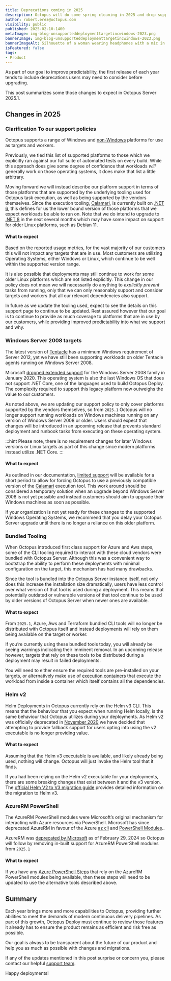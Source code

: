```yaml
---
title: Deprecations coming in 2025
description: Octopus will do some spring cleaning in 2025 and drop support for outdated features. Learn which ones and why.
author: robert.erez@octopus.com
visibility: public
published: 2025-02-10-1400
metaImage: img-blog-unsupporteddeploymenttargetincwindows-2023.png
bannerImage: img-blog-unsupporteddeploymenttargetincwindows-2023.png
bannerImageAlt: Silhouette of a woman wearing headphones with a mic in an Octopus branded tee holding a tablet.
isFeatured: false
tags: 
- Product
---
```


As part of our goal to improve predictability, the first release of each year tends to include deprecations users may need to consider before upgrading.

This post summarizes some those changes to expect in Octopus Server 2025.1.

## Changes in 2025

### Clarification To our support policies
Octopus supports a range of Windows and [non-Windows](https://octopus.com/docs/infrastructure/deployment-targets/linux#supported-distributions) platforms for use as targets and workers.

 Previously, we tied this list of supported platforms to those which we explicitly ran against our full suite of automated tests on every build. While this approach does give some degree of confidence that workloads _will_ generally work on those operating systems, it does make that list a little arbitrary. 
 
 Moving forward we will instead describe our platform support in terms of those platforms that are supported by the underlying tooling used for Octopus task execution, as well as being supported by the vendors themselves. Since the execution tooling, [Calamari](https://octopus.com/docs/octopus-rest-api/calamari), is currently built on [.NET 6](https://github.com/dotnet/core/blob/main/release-notes/6.0/supported-os.md#linux), this defines for us the lower bound version of those platforms that we expect workloads be able to run on. Note that we do intend to upgrade to [.NET 8](https://github.com/dotnet/core/blob/main/release-notes/8.0/supported-os.md#linux) in the next several months which may have some impact on support for older Linux platforms, such as Debian 11. 

#### What to expect
Based on the reported usage metrics, for the vast majority of our customers this will not impact any targets that are in use. Most customers are utilizing Operating Systems, either Windows or Linux, which continue to be well within the supported version range.

It is also possible that deployments may still continue to work for some older Linux platforms which are not listed explicitly. This change in our policy does not mean we will necessarily do anything to _explicitly prevent_ tasks from running, only that we can only reasonably support and consider targets and workers that all our relevant dependencies also support. 

In future as we update the tooling used, expect to see the details on this support page to continue to be updated. Rest assured however that our goal is to continue to provide as much coverage to platforms that are in use by our customers, while providing improved predictability into what we support and why.

### Windows Server 2008 targets

The latest version of [Tentacle](https://octopus.com/docs/infrastructure/deployment-targets/tentacle/windows/requirements#windows-server) has a minimum Windows requirement of Server 2012, yet we have still been supporting workloads on older Tentacle agents running on Windows Server 2008. 

Microsoft [dropped extended support](https://learn.microsoft.com/en-us/lifecycle/products/windows-server-2008) for the Windows Server 2008 family in January 2020. This operating system is also the last Windows OS that does not support .NET Core, one of the languages used to build Octopus Deploy. The complexity required to support this legacy platform now outweighs the value to our customers.

As noted above, we are updating our support policy to only cover platforms supported by the vendors themselves, so from `2025.1` Octopus will no longer support running workloads on Windows machines running on any version of Windows Server 2008 or older. Users should expect that changes will be introduced in an upcoming release that prevents standard deployment and runbook tasks from executing on these operating system.

:::hint
Please note, there is no requirement changes for later Windows versions or Linux targets as part of this change since modern platforms instead utilize .NET Core.
:::

#### What to expect
As outlined in our documentation, [limited support](https://octopus.com/docs/infrastructure/deployment-targets/tentacle/windows#windows-server-2008-limited-support) will be available for a short period to allow for forcing Octopus to use a previously compatible version of the [Calamari](https://octopus.com/docs/octopus-rest-api/calamari) execution tool. This work around should be considered a temporary solution when an upgrade beyond Windows Server 2008 is not yet possible and instead customers should aim to upgrade their Windows machines as soon as possible.

If your organization is not yet ready for these changes to the supported Windows Operating Systems, we recommend that you delay your Octopus Server upgrade until there is no longer a reliance on this older platform.

### Bundled Tooling
When Octopus introduced first class support for Azure and Aws steps, some of the CLI tooling required to interact with these cloud vendors were bundled with Octopus Server. Although this was a convenient way to bootstrap the ability to perform these deployments with minimal configuration on the target, this mechanism has had many drawbacks.

Since the tool is bundled into the Octopus Server instance itself, not only does this increase the installation size dramatically, users have less control over what version of that tool is used during a deployment. This means that potentially outdated or vulnerable versions of that tool continue to be used by older versions of Octopus Server when newer ones are available. 

#### What to expect
From `2025.1`, Azure, Aws and Terraform bundled CLI tools will no longer be distributed with Octopus itself and instead deployments will rely on them being available on the target or worker.

If you’re currently using these bundled tools today, you will already be seeing warnings indicating their imminent removal. In an upcoming release however, targets that rely on these tools to be distributed during a deployment may result in failed deployments.

You will need to either ensure the required tools are pre-installed on your targets, or alternatively make use of [execution containers](https://octopus.com/docs/projects/steps/execution-containers-for-workers) that execute the workload from inside a container which itself contains all the dependencies.

### Helm v2
Helm Deployments in Octopus currently rely on the Helm v3 CLI. This means that the behaviour that you expect when running Helm locally, is the same behaviour that Octopus utilizes during your deployments. As Helm v2 was officially deprecated in [November 2020](https://helm.sh/blog/helm-v2-deprecation-timeline/) we have decided that attempting to provide fallback support for users opting into using the v2 executable is no longer providing value.

#### What to expect
Assuming that the Helm v3 executable is available, and likely already being used, nothing will change. Octopus will just invoke the Helm tool that it finds. 

If you had been relying on the Helm v2 executable for your deployments, there are some breaking changes that exist between it and the v3 version. The [official Helm V2 to V3 migration guide](https://helm.sh/docs/topics/v2_v3_migration/) provides detailed information on the migration to Helm v3. 

### AzureRM PowerShell
The AzureRM PowerShell modules were Microsoft’s original mechanism for interacting with Azure resources via PowerShell. Microsoft has since deprecated AzureRM in favour of the Azure [az cli](https://learn.microsoft.com/en-us/cli/azure/) and [PowerShell Modules](https://learn.microsoft.com/en-us/powershell/azure/new-azureps-module-az?view=azps-13.0.0)..

AzureRM was [deprecated by Microsoft](https://learn.microsoft.com/en-us/powershell/azure/azurerm-retirement-overview) as of February 29, 2024 so Octopus will follow by removing in-built support for AzureRM PowerShell modules from `2025.1`

#### What to expect
If you have any [Azure PowerShell Steps](https://octopus.com/docs/deployments/azure/running-azure-powershell) that rely on the AzureRM PowerShell modules being available, then these steps will need to be updated to use the alternative tools described above.

## Summary
Each year brings more and more capabilities to Octopus, providing further abilities to meet the demands of modern continuous delivery pipelines. As part of this growth, Octopus Deploy must continue to review those features it already has to ensure the product remains as efficient and risk free as possible.

Our goal is always to be transparent about the future of our product and help you as much as possible with changes and migrations.

If any of the updates mentioned in this post surprise or concern you, please contact our helpful [support team](mailto:support@octopus.com).

Happy deployments!